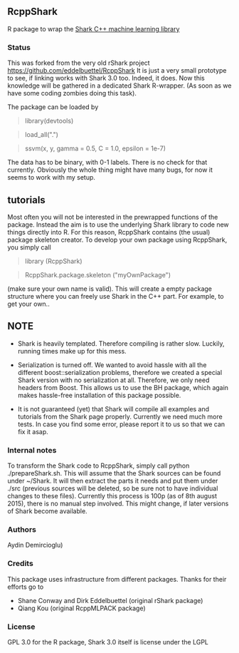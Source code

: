 ## RcppShark

R package to wrap the 
[Shark C++ machine learning library](http://image.diku.dk/shark/sphinx_pages/build/html/index.html)



### Status

This was forked from the very old rShark project https://github.com/eddelbuettel/RcppShark
It is just a very small prototype to see, if linking works with Shark 3.0 too.
Indeed, it does. Now this knowledge will be gathered in a dedicated Shark R-wrapper.
(As soon as we have some coding zombies doing this task).

The package can be loaded by 

> library(devtools)

> load_all(".")

> ssvm(x, y, gamma = 0.5, C = 1.0, epsilon = 1e-7)

The data has  to be binary, with 0-1 labels. There is no check for that currently.
Obviously the whole thing might have many bugs, for now it seems to work with my setup.


## tutorials

Most often you will not be interested in the prewrapped functions of the package. Instead the aim is to use the underlying Shark library to code new things directly into R. For this reason, RcppShark contains (the usual) package skeleton creator. To develop your own package using RcppShark, you simply call

> library (RcppShark)

> RcppShark.package.skeleton ("myOwnPackage")

(make sure your own name is valid). This will create a empty package structure where you can freely use Shark in the C++ part. For example, to get your own..



## NOTE

- Shark is heavily templated. Therefore compiling is rather slow. Luckily, running times make up for this mess.

- Serialization is turned off. We wanted to avoid hassle with all the different boost::serialization problems, therefore we created a special Shark version with no serialization at all. Therefore, we only need headers from Boost. This allows us to use the BH package, which again makes hassle-free installation of this package possible.

- It is not guaranteed (yet) that Shark will compile all examples and tutorials from the Shark page properly. Currently we need much more tests. In case you find some error, please report it to us so that we can fix it asap.


### Internal notes

To transform the Shark code to RcppShark, simply call python ./prepareShark.sh. This will assume that the Shark sources can be found under ~/Shark. It will then extract the parts it needs and put them under ./src (previous sources will be deleted, so be sure not to have individual changes to these files). Currently this process is 100p (as of 8th august 2015), there is no manual step involved. This might change, if later versions of Shark become available.



### Authors

Aydin Demircioglu)



### Credits

This package uses infrastructure from different packages. Thanks for their efforts go to
- Shane Conway and Dirk Eddelbuettel (original rShark package)
- Qiang Kou (original RcppMLPACK package)



### License

GPL 3.0 for the R package, Shark 3.0 itself is license under the LGPL

